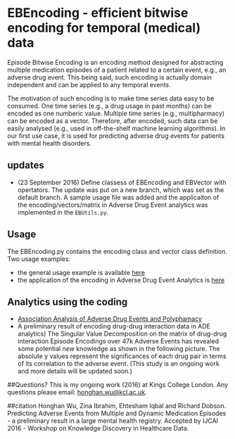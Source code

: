 # EBEncoding - efficient bitwise encoding for temporal (medical) data
Episode Bitwise Encoding is an encoding method designed for abstracting multiple medication episodes of a patient related to a certain event, e.g., an adverse drug event. This being said, such encoding is actually domain independent and can be applied to any temporal events. 

The motivation of such encoding is to make time series data easy to be consumed. One time series (e.g., a drug usage in past months) can be encoded as one numberic value. Multiple time series (e.g., multipharmacy) can be encoded as a vector. Therefore, after encoded, such data can be easily analysed (e.g., used in off-the-shelf machine learning algorithms). In our first use case, it is used for predicting adverse drug events for patients with mental health disorders.

## updates
- (23 September 2016) Define classess of EBEncoding and EBVector with opertators. The update was put on a new branch, which was set as the default branch. A sample usage file was added and the applicaiton of the encoding/vectors/matrix in Adverse Drug Event analytics was implemented in the `EBUtils.py`.

## Usage
The EBEncoding.py contains the encoding class and vector class definition. Two usage examples:
- the general usage example is available [here](https://github.com/Honghan/EBEncoding/blob/eb_algebra/EBEncoding/ebencoding_example.py)
- the application of the encoding in Adverse Drug Event Analytics is [here](https://github.com/Honghan/EBEncoding/blob/eb_algebra/EBEncoding/EBUtil.py)

## Analytics using the coding
- [Association Analysis of Adverse Drug Events and Polyphamacy](http://honghan.info/kcl/ade/) 
- A preliminary result of encoding drug-drug interaction data in ADE analytics) The Singular Value Decomposition on the matrix of drug-drug interaction Episode Encodings over 47k Adverse Events has revealed some potential *new* knowledge as shown in the following picture. The absolute y values represent the significances of each drug pair in terms of its correlation to the adverse event. (This study is an ongoing work and more details will be updated soon.)

##Questions?
This is my ongoing work (2016) at Kings College London. Any questions please email: honghan.wu@kcl.ac.uk.

##citation
Honghan Wu, Zina Ibrahim, Ehtesham Iqbal and Richard Dobson. Predicting Adverse Events from Multiple and Dynamic Medication Episodes - a preliminary result in a large mental health registry. Accepted by IJCAI 2016 - Workshop on Knowledge Discovery in Healthcare Data.
